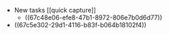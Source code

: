 - New tasks [[quick capture]]
	- ((67c48e06-efe8-47b1-8972-806e7b0d6d77))
- ((67c5e302-29d1-4116-b83f-b064b18102f4))
